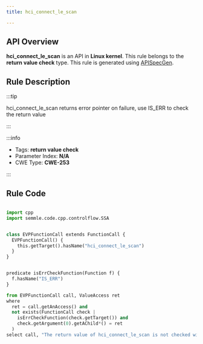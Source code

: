 ```yaml
---
title: hci_connect_le_scan

---
```



## API Overview
**hci_connect_le_scan** is an API in **Linux kernel**. This rule belongs to the **return value check** type. This rule is generated using [APISpecGen](../../tools/APISpecGen).
## Rule Description

:::tip

hci_connect_le_scan returns error pointer on failure, use IS_ERR to check the return value

:::

:::info

- Tags: **return value check**
- Parameter Index: **N/A**
- CWE Type: **CWE-253**

:::

## Rule Code
```python

import cpp
import semmle.code.cpp.controlflow.SSA


class EVPFunctionCall extends FunctionCall {
  EVPFunctionCall() {
    this.getTarget().hasName("hci_connect_le_scan")
  }
}


predicate isErrCheckFunction(Function f) {
  f.hasName("IS_ERR") 
}

from EVPFunctionCall call, ValueAccess ret
where
  ret = call.getAnAccess() and
  not exists(FunctionCall check |
    isErrCheckFunction(check.getTarget()) and
    check.getArgument(0).getAChild*() = ret
  )
select call, "The return value of hci_connect_le_scan is not checked with IS_ERR."
    
```